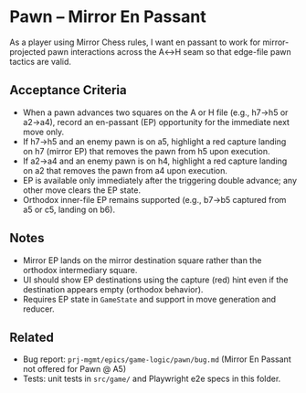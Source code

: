 # Pawn – Mirror En Passant

As a player using Mirror Chess rules, I want en passant to work for mirror-projected pawn interactions across the A↔H seam so that edge-file pawn tactics are valid.

## Acceptance Criteria
- When a pawn advances two squares on the A or H file (e.g., h7→h5 or a2→a4), record an en-passant (EP) opportunity for the immediate next move only.
- If h7→h5 and an enemy pawn is on a5, highlight a red capture landing on h7 (mirror EP) that removes the pawn from h5 upon execution.
- If a2→a4 and an enemy pawn is on h4, highlight a red capture landing on a2 that removes the pawn from a4 upon execution.
- EP is available only immediately after the triggering double advance; any other move clears the EP state.
- Orthodox inner-file EP remains supported (e.g., b7→b5 captured from a5 or c5, landing on b6).

## Notes
- Mirror EP lands on the mirror destination square rather than the orthodox intermediary square.
- UI should show EP destinations using the capture (red) hint even if the destination appears empty (orthodox behavior).
- Requires EP state in `GameState` and support in move generation and reducer.

## Related
- Bug report: `prj-mgmt/epics/game-logic/pawn/bug.md` (Mirror En Passant not offered for Pawn @ A5)
- Tests: unit tests in `src/game/` and Playwright e2e specs in this folder.
